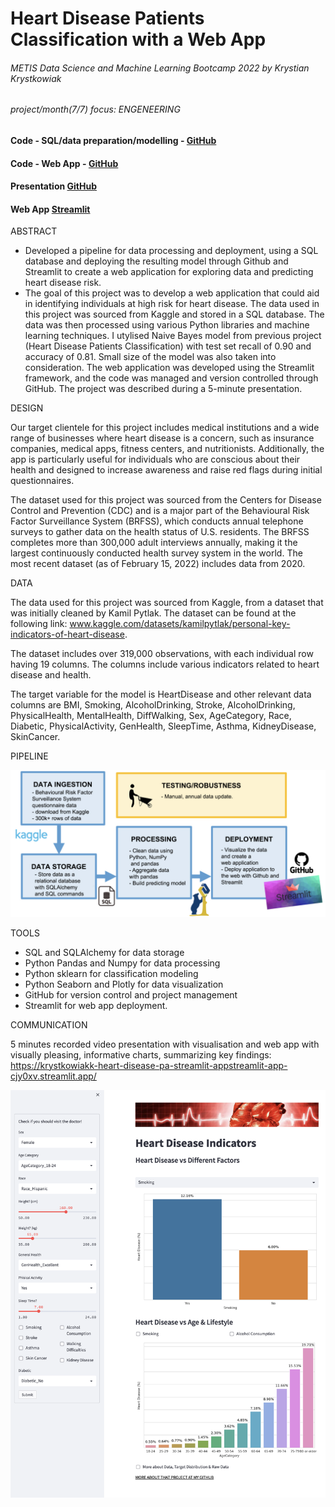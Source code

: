 # Heart Disease Patients Classification with a Web App
###### METIS Data Science and Machine Learning Bootcamp 2022 by Krystian Krystkowiak
###### project/month(7/7) focus: ENGENEERING
#### Code - SQL/data preparation/modelling - [GitHub](https://github.com/Krystkowiakk/Heart-Disease-Patients-Classification-with-a-Web-App/blob/main/Krystkowiak_Krystian_Project_7_Heart%20Disease%20Patients%20Classification%20with%20a%20Web%20App%20-%20data%20and%20model%20preparation%20.ipynb)
#### Code - Web App - [GitHub](https://github.com/Krystkowiakk/Heart-Disease-Patients-Classification-with-a-Web-App/blob/main/streamlit_app/streamlit_app.py)
#### Presentation [GitHub](https://github.com/Krystkowiakk/Plastic-or-Glass---Image-Classification-with-Deep-Learning/blob/main/Project%20Presentation/Krystkowiak_Krystian_Project_5_Plastic%20or%20Glass%20-%20Image%20Classification%20with%20Deep%20Learning.pdf)
#### Web App [Streamlit](https://krystkowiakk-heart-disease-pa-streamlit-appstreamlit-app-cjy0xv.streamlit.app)


ABSTRACT

- Developed a pipeline for data processing and deployment, using a SQL database and deploying the resulting model through Github and Streamlit to create a web application for exploring data and predicting heart disease risk.
- The goal of this project was to develop a web application that could aid in identifying individuals at high risk for heart disease. The data used in this project was sourced from Kaggle and stored in a SQL database. The data was then processed using various Python libraries and machine learning techniques. I utylised Naive Bayes model from previous project (Heart Disease Patients Classification) with test set recall of 0.90 and accuracy of 0.81. Small size of the model was also taken into consideration. The web application was developed using the Streamlit framework, and the code was managed and version controlled through GitHub. The project was described during a 5-minute presentation. 

DESIGN

Our target clientele for this project includes medical institutions and a wide range of businesses where heart disease is a concern, such as insurance companies, medical apps, fitness centers, and nutritionists. Additionally, the app is particularly useful for individuals who are conscious about their health and designed to increase awareness and raise red flags during initial questionnaires.

The dataset used for this project was sourced from the Centers for Disease Control and Prevention (CDC) and is a major part of the Behavioural Risk Factor Surveillance System (BRFSS), which conducts annual telephone surveys to gather data on the health status of U.S. residents. The BRFSS completes more than 300,000 adult interviews annually, making it the largest continuously conducted health survey system in the world. The most recent dataset (as of February 15, 2022) includes data from 2020. 

DATA

The data used for this project was sourced from Kaggle, from a dataset that was initially cleaned by Kamil Pytlak. The dataset can be found at the following link: www.kaggle.com/datasets/kamilpytlak/personal-key-indicators-of-heart-disease.

The dataset includes over 319,000 observations, with each individual row having 19 columns. The columns include various indicators related to heart disease and health.

The target variable for the model is HeartDisease and other relevant data columns are BMI, Smoking, AlcoholDrinking, Stroke, AlcoholDrinking, PhysicalHealth, MentalHealth, DiffWalking, Sex, AgeCategory, Race, Diabetic, PhysicalActivity, GenHealth, SleepTime, Asthma, KidneyDisease, SkinCancer.

PIPELINE

![Heart Disease Patients Classification with a Web App - pipeline](files/pipeline.png)

TOOLS

- SQL and SQLAlchemy for data storage
- Python Pandas and Numpy for data processing
- Python sklearn for classification modeling
- Python Seaborn and Plotly for data visualization
- GitHub for version control and project management
- Streamlit for web app deployment.

COMMUNICATION

5 minutes recorded video presentation with visualisation and web app with visually pleasing, informative charts, summarizing key findings: https://krystkowiakk-heart-disease-pa-streamlit-appstreamlit-app-cjy0xv.streamlit.app/

![Heart Disease Patients Classification with a Web App](files/app_screen.png)


